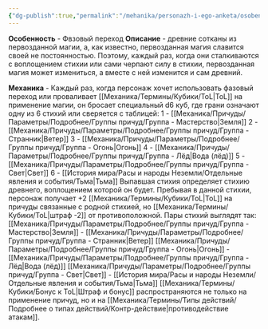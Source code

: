 ```yaml
---
{"dg-publish":true,"permalink":"/mehanika/personazh-i-ego-anketa/osobennosti-rasy/fazovyj-perehod/"}
---
```


**Особенность** - Фвзовый переход
**Описание** - древние сотканы из первозданной магии, а, как известно, первозданная магия славится своей не постоянностью. Поэтому, каждый раз, когда они сталкиваются с воплощением стихии или сами черпают силу в стихии, первозданная магия может измениться, а вместе с ней изменится и сам древний. 

**Механика** - Каждый раз, когда персонаж хочет использовать фазовый переход или проваливает  [[Механика/Термины/Кубики/ToL\|ToL]] на применение магии, он бросает специальный d6 куб, где грани означают одну из 6 стихий или сверяется с таблицей:
1 - [[Механика/Причуды/Параметры/Подробнее/Группы причуд/Группа - Мастерство\|Земля]]
2 - [[Механика/Причуды/Параметры/Подробнее/Группы причуд/Группа - Странник\|Ветер]]
3 - [[Механика/Причуды/Параметры/Подробнее/Группы причуд/Группа - Огонь\|Огонь]]
4 - [[Механика/Причуды/Параметры/Подробнее/Группы причуд/Группа - Лёд\|Вода (лёд)]]
5 - [[Механика/Причуды/Параметры/Подробнее/Группы причуд/Группа - Свет\|Свет]]
6 - [[История мира/Расы и народы Неземли/Отдельные явления и события/Тьма\|Тьма]]
Выпавшая стихия определяет стихию древнего, воплощением которой он будет. Пребывая в данной стихии, персонаж получает +2 [[Механика/Термины/Кубики/ToL\|ToL]] на причуды связанные с родной стихией, но [[Механика/Термины/Кубики/ToL\|штраф -2]] от противоположной. Пары стихий выглядят так:
[[Механика/Причуды/Параметры/Подробнее/Группы причуд/Группа - Мастерство\|Земля]] - [[Механика/Причуды/Параметры/Подробнее/Группы причуд/Группа - Странник\|Ветер]]
[[Механика/Причуды/Параметры/Подробнее/Группы причуд/Группа - Огонь\|Огонь]] - [[Механика/Причуды/Параметры/Подробнее/Группы причуд/Группа - Лёд\|Вода (лёд)]]
[[Механика/Причуды/Параметры/Подробнее/Группы причуд/Группа - Свет\|Свет]] - [[История мира/Расы и народы Неземли/Отдельные явления и события/Тьма\|Тьма]]
[[Механика/Термины/Кубики/Бонус к ToL\|Штраф и бонус]] распространяются не только на применение причуд, но и на [[Механика/Термины/Типы действий/Подробнее о типах действий/Контр-действие\|противодействие атакам]].